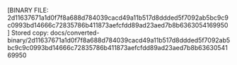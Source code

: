 [BINARY FILE: 2d11637671a1d0f7f8a688d784039cacd49a11b517d8ddded5f7092ab5bc9c9c0993bd14666c72835786b411873aefcfdd89ad23aed7b8b6363054169950]
Stored copy: docs/converted-binary/2d11637671a1d0f7f8a688d784039cacd49a11b517d8ddded5f7092ab5bc9c9c0993bd14666c72835786b411873aefcfdd89ad23aed7b8b6363054169950
